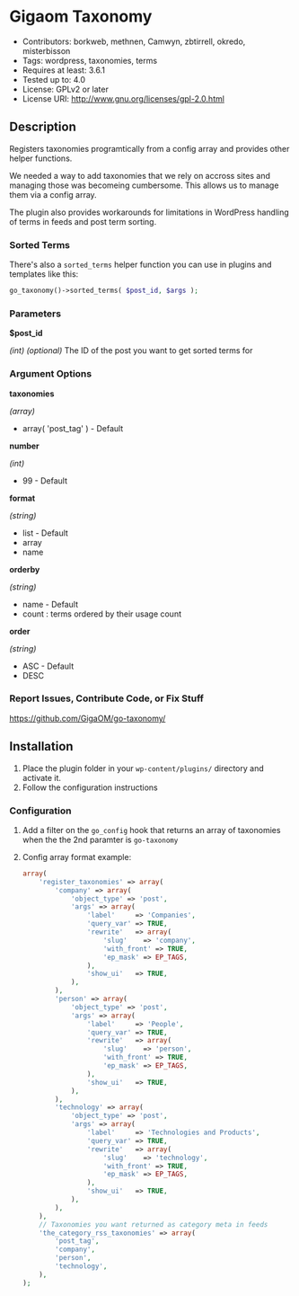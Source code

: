 # Gigaom Taxonomy #

* Contributors: borkweb, methnen, Camwyn, zbtirrell, okredo, misterbisson
* Tags: wordpress, taxonomies, terms
* Requires at least: 3.6.1
* Tested up to: 4.0
* License: GPLv2 or later
* License URI: http://www.gnu.org/licenses/gpl-2.0.html

## Description ##

Registers taxonomies programtically from a config array and provides other helper functions.

We needed a way to add taxonomies that we rely on accross sites and managing those was becomeing cumbersome.  This allows us to manage them via a config array.

The plugin also provides workarounds for limitations in WordPress handling of terms in feeds and post term sorting.

### Sorted Terms ###

There's also a `sorted_terms` helper function you can use in plugins and templates like this:
		
```php
go_taxonomy()->sorted_terms( $post_id, $args );
```

### Parameters ###

**$post_id** 

_(int) (optional)_ The ID of the post you want to get sorted terms for

### Argument Options ###
	
**taxonomies**

_(array)_

* array( 'post_tag' ) - Default

**number**

_(int)_

* 99 - Default

**format**

_(string)_

* list - Default
* array
* name

**orderby**

_(string)_

* name - Default
* count : terms ordered by their usage count

**order**

_(string)_

* ASC - Default
* DESC

### Report Issues, Contribute Code, or Fix Stuff ###

https://github.com/GigaOM/go-taxonomy/

## Installation ##

1. Place the plugin folder in your `wp-content/plugins/` directory and activate it.
2. Follow the configuration instructions

### Configuration ###

1. Add a filter on the `go_config` hook that returns an array of taxonomies when the the 2nd paramter is `go-taxonomy`
2. Config array format example:

	```php
	array(
		'register_taxonomies' => array(
			'company' => array(
				'object_type' => 'post',
				'args' => array(
					'label'     => 'Companies',
					'query_var' => TRUE,
					'rewrite'   => array(
						'slug'    => 'company',
						'with_front' => TRUE,
						'ep_mask' => EP_TAGS,
					),
					'show_ui'   => TRUE,
				),
			),
			'person' => array(
				'object_type' => 'post',
				'args' => array(
					'label'     => 'People',
					'query_var' => TRUE,
					'rewrite'   => array(
						'slug'    => 'person',
						'with_front' => TRUE,
						'ep_mask' => EP_TAGS,
					),
					'show_ui'   => TRUE,
				),
			),
			'technology' => array(
				'object_type' => 'post',
				'args' => array(
					'label'     => 'Technologies and Products',
					'query_var' => TRUE,
					'rewrite'   => array(
						'slug'    => 'technology',
						'with_front' => TRUE,
						'ep_mask' => EP_TAGS,
					),
					'show_ui'   => TRUE,
				),
			),
		),
		// Taxonomies you want returned as category meta in feeds
		'the_category_rss_taxonomies' => array(
			'post_tag',
			'company',
			'person',
			'technology',
		),
	);
	```
